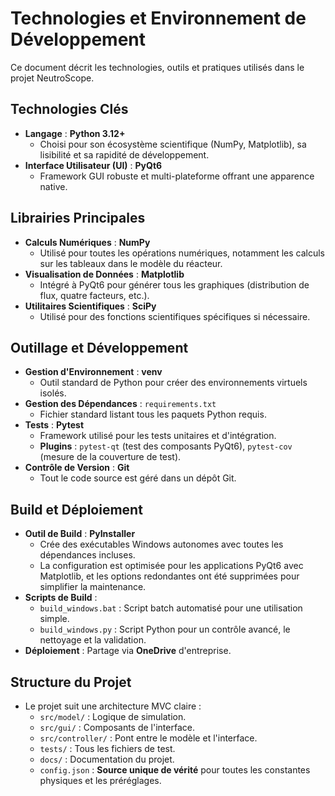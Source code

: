 # Technologies et Environnement de Développement

Ce document décrit les technologies, outils et pratiques utilisés dans le projet NeutroScope.

## Technologies Clés

-   **Langage** : **Python 3.12+**
    -   Choisi pour son écosystème scientifique (NumPy, Matplotlib), sa lisibilité et sa rapidité de développement.
-   **Interface Utilisateur (UI)** : **PyQt6**
    -   Framework GUI robuste et multi-plateforme offrant une apparence native.

## Librairies Principales

-   **Calculs Numériques** : **NumPy**
    -   Utilisé pour toutes les opérations numériques, notamment les calculs sur les tableaux dans le modèle du réacteur.
-   **Visualisation de Données** : **Matplotlib**
    -   Intégré à PyQt6 pour générer tous les graphiques (distribution de flux, quatre facteurs, etc.).
-   **Utilitaires Scientifiques** : **SciPy**
    -   Utilisé pour des fonctions scientifiques spécifiques si nécessaire.

## Outillage et Développement

-   **Gestion d'Environnement** : **venv**
    -   Outil standard de Python pour créer des environnements virtuels isolés.
-   **Gestion des Dépendances** : `requirements.txt`
    -   Fichier standard listant tous les paquets Python requis.
-   **Tests** : **Pytest**
    -   Framework utilisé pour les tests unitaires et d'intégration.
    -   **Plugins** : `pytest-qt` (test des composants PyQt6), `pytest-cov` (mesure de la couverture de test).
-   **Contrôle de Version** : **Git**
    -   Tout le code source est géré dans un dépôt Git.

## Build et Déploiement

-   **Outil de Build** : **PyInstaller**
    -   Crée des exécutables Windows autonomes avec toutes les dépendances incluses.
    -   La configuration est optimisée pour les applications PyQt6 avec Matplotlib, et les options redondantes ont été supprimées pour simplifier la maintenance.
-   **Scripts de Build** :
    -   `build_windows.bat` : Script batch automatisé pour une utilisation simple.
    -   `build_windows.py` : Script Python pour un contrôle avancé, le nettoyage et la validation.
-   **Déploiement** : Partage via **OneDrive** d'entreprise.

## Structure du Projet

-   Le projet suit une architecture MVC claire :
    -   `src/model/` : Logique de simulation.
    -   `src/gui/` : Composants de l'interface.
    -   `src/controller/` : Pont entre le modèle et l'interface.
    -   `tests/` : Tous les fichiers de test.
    -   `docs/` : Documentation du projet.
    -   `config.json` : **Source unique de vérité** pour toutes les constantes physiques et les préréglages. 